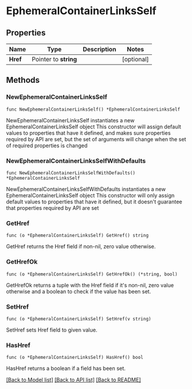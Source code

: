 # EphemeralContainerLinksSelf

## Properties

Name | Type | Description | Notes
------------ | ------------- | ------------- | -------------
**Href** | Pointer to **string** |  | [optional] 

## Methods

### NewEphemeralContainerLinksSelf

`func NewEphemeralContainerLinksSelf() *EphemeralContainerLinksSelf`

NewEphemeralContainerLinksSelf instantiates a new EphemeralContainerLinksSelf object
This constructor will assign default values to properties that have it defined,
and makes sure properties required by API are set, but the set of arguments
will change when the set of required properties is changed

### NewEphemeralContainerLinksSelfWithDefaults

`func NewEphemeralContainerLinksSelfWithDefaults() *EphemeralContainerLinksSelf`

NewEphemeralContainerLinksSelfWithDefaults instantiates a new EphemeralContainerLinksSelf object
This constructor will only assign default values to properties that have it defined,
but it doesn't guarantee that properties required by API are set

### GetHref

`func (o *EphemeralContainerLinksSelf) GetHref() string`

GetHref returns the Href field if non-nil, zero value otherwise.

### GetHrefOk

`func (o *EphemeralContainerLinksSelf) GetHrefOk() (*string, bool)`

GetHrefOk returns a tuple with the Href field if it's non-nil, zero value otherwise
and a boolean to check if the value has been set.

### SetHref

`func (o *EphemeralContainerLinksSelf) SetHref(v string)`

SetHref sets Href field to given value.

### HasHref

`func (o *EphemeralContainerLinksSelf) HasHref() bool`

HasHref returns a boolean if a field has been set.


[[Back to Model list]](../README.md#documentation-for-models) [[Back to API list]](../README.md#documentation-for-api-endpoints) [[Back to README]](../README.md)


